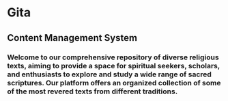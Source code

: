 # Gita
## Content Management System    
<h3>
Welcome to our comprehensive repository of diverse religious texts, aiming to provide a space for spiritual seekers, scholars, and enthusiasts to explore and study a wide range of sacred scriptures. Our platform offers an organized collection of some of the most revered texts from different traditions.
</h3>